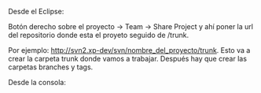 Desde el Eclipse:

Botón derecho sobre el proyecto -&gt; Team -&gt; Share Project y ahí poner la url del repositorio donde esta el proyeto seguido de /trunk.

Por ejemplo: <http://svn2.xp-dev/svn/nombre_del_proyecto/trunk>. Esto va a crear la carpeta trunk donde vamos a trabajar. Después hay que crear las carpetas branches y tags.

Desde la consola:
